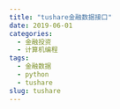 ```yaml
---
title: "tushare金融数据接口"
date: 2019-06-01
categories:
  - 金融投资
  - 计算机编程
tags:
  - 金融数据
  - python
  - tushare
slug: tushare
---
```



